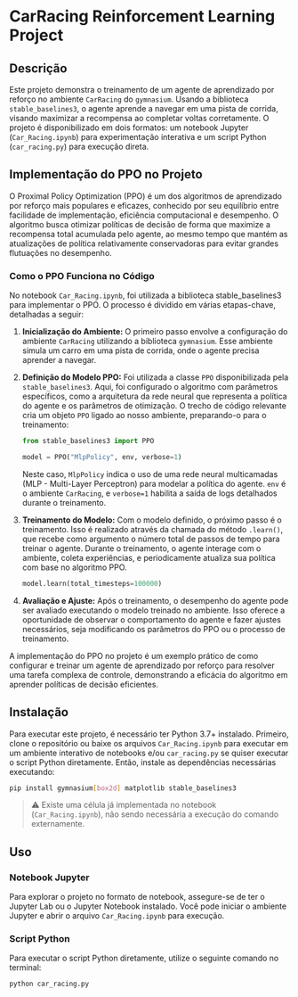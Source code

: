 # CarRacing Reinforcement Learning Project

## Descrição

Este projeto demonstra o treinamento de um agente de aprendizado por reforço no ambiente `CarRacing` do `gymnasium`. Usando a biblioteca `stable_baselines3`, o agente aprende a navegar em uma pista de corrida, visando maximizar a recompensa ao completar voltas corretamente. O projeto é disponibilizado em dois formatos: um notebook Jupyter (`Car_Racing.ipynb`) para experimentação interativa e um script Python (`car_racing.py`) para execução direta.

## Implementação do PPO no Projeto

O Proximal Policy Optimization (PPO) é um dos algoritmos de aprendizado por reforço mais populares e eficazes, conhecido por seu equilíbrio entre facilidade de implementação, eficiência computacional e desempenho. O algoritmo busca otimizar políticas de decisão de forma que maximize a recompensa total acumulada pelo agente, ao mesmo tempo que mantém as atualizações de política relativamente conservadoras para evitar grandes flutuações no desempenho.

### Como o PPO Funciona no Código

No notebook `Car_Racing.ipynb`, foi utilizada a biblioteca stable_baselines3 para implementar o PPO. O processo é dividido em várias etapas-chave, detalhadas a seguir:

1. **Inicialização do Ambiente:** O primeiro passo envolve a configuração do ambiente `CarRacing` utilizando a biblioteca `gymnasium`. Esse ambiente simula um carro em uma pista de corrida, onde o agente precisa aprender a navegar.

2. **Definição do Modelo PPO:** Foi utilizada a classe `PPO` disponibilizada pela `stable_baselines3`. Aqui, foi configurado o algoritmo com parâmetros específicos, como a arquitetura da rede neural que representa a política do agente e os parâmetros de otimização. O trecho de código relevante cria um objeto `PPO` ligado ao nosso ambiente, preparando-o para o treinamento:

    ```python
    from stable_baselines3 import PPO

    model = PPO("MlpPolicy", env, verbose=1)
    ``` 
    Neste caso, `MlpPolicy` indica o uso de uma rede neural multicamadas (MLP - Multi-Layer Perceptron) para modelar a política do agente. `env` é o ambiente `CarRacing`, e `verbose=1` habilita a saída de logs detalhados durante o treinamento.

3. **Treinamento do Modelo:** Com o modelo definido, o próximo passo é o treinamento. Isso é realizado através da chamada do método `.learn()`, que recebe como argumento o número total de passos de tempo para treinar o agente. Durante o treinamento, o agente interage com o ambiente, coleta experiências, e periodicamente atualiza sua política com base no algoritmo PPO.

    ```python
    model.learn(total_timesteps=100000)
    ```

4. **Avaliação e Ajuste:** Após o treinamento, o desempenho do agente pode ser avaliado executando o modelo treinado no ambiente. Isso oferece a oportunidade de observar o comportamento do agente e fazer ajustes necessários, seja modificando os parâmetros do PPO ou o processo de treinamento.

A implementação do PPO no projeto é um exemplo prático de como configurar e treinar um agente de aprendizado por reforço para resolver uma tarefa complexa de controle, demonstrando a eficácia do algoritmo em aprender políticas de decisão eficientes.

## Instalação

Para executar este projeto, é necessário ter Python 3.7+ instalado. Primeiro, clone o repositório ou baixe os arquivos `Car_Racing.ipynb` para executar em um ambiente interativo de notebooks e/ou `car_racing.py` se quiser executar o script Python diretamente. Então, instale as dependências necessárias executando:

```bash
pip install gymnasium[box2d] matplotlib stable_baselines3
```

> ⚠️ Existe uma célula já implementada no notebook (`Car_Racing.ipynb`), não sendo necessária a execução do comando externamente.

## Uso

### Notebook Jupyter

Para explorar o projeto no formato de notebook, assegure-se de ter o Jupyter Lab ou o Jupyter Notebook instalado. Você pode iniciar o ambiente Jupyter e abrir o arquivo `Car_Racing.ipynb` para execução.

### Script Python

Para executar o script Python diretamente, utilize o seguinte comando no terminal:

```bash
python car_racing.py
```